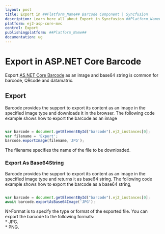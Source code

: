 ```yaml
---
layout: post
title: Export in ##Platform_Name## Barcode Component | Syncfusion
description: Learn here all about Export in Syncfusion ##Platform_Name## Barcode component of Syncfusion Essential JS 2 and more.
platform: ej2-asp-core-mvc
control: Export
publishingplatform: ##Platform_Name##
documentation: ug
---
```



# Export in ASP.NET Core Barcode

Export [AS.NET Core Barcode](https://www.syncfusion.com/aspnet-core-ui-controls/barcode) as an image and base64 string is common for barcode, QRcode and datamatrix.
## Export

Barcode provides the support to export its content as an image in the specified image type and downloads it in the browser. The following code example shows how to export the barcode as an image

```typescript

var barcode = document.getElementById("barcode").ej2_instances[0];
var filename = 'Export';
barcode.exportImage(filename,'JPG');

```

The filename specifies the name of the file to be downloaded.

### Export As Base64String

Barcode provides the support to export its content as an image in the specified image type and returns it as base64 string. The following code example shows how to export the barcode as a base64 string,

```typescript

var barcode = document.getElementById("barcode").ej2_instances[0];
await barcode.exportAsBase64Image('JPG');

```

N>Format is to specify the type or format of the exported file. You can export the barcode to the following formats:
<br/>* JPG.
<br/>* PNG.